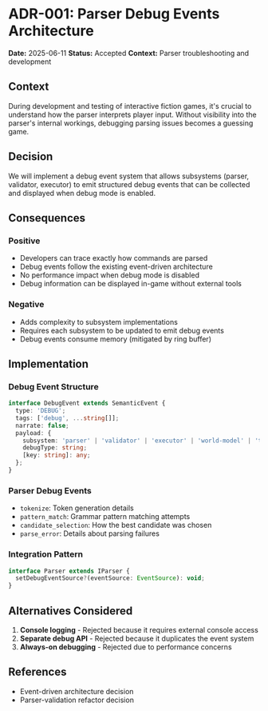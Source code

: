 # ADR-001: Parser Debug Events Architecture

**Date:** 2025-06-11
**Status:** Accepted
**Context:** Parser troubleshooting and development

## Context

During development and testing of interactive fiction games, it's crucial to understand how the parser interprets player input. Without visibility into the parser's internal workings, debugging parsing issues becomes a guessing game.

## Decision

We will implement a debug event system that allows subsystems (parser, validator, executor) to emit structured debug events that can be collected and displayed when debug mode is enabled.

## Consequences

### Positive
- Developers can trace exactly how commands are parsed
- Debug events follow the existing event-driven architecture
- No performance impact when debug mode is disabled
- Debug information can be displayed in-game without external tools

### Negative
- Adds complexity to subsystem implementations
- Requires each subsystem to be updated to emit debug events
- Debug events consume memory (mitigated by ring buffer)

## Implementation

### Debug Event Structure
```typescript
interface DebugEvent extends SemanticEvent {
  type: 'DEBUG';
  tags: ['debug', ...string[]];
  narrate: false;
  payload: {
    subsystem: 'parser' | 'validator' | 'executor' | 'world-model' | 'text-service';
    debugType: string;
    [key: string]: any;
  };
}
```

### Parser Debug Events
- `tokenize`: Token generation details
- `pattern_match`: Grammar pattern matching attempts
- `candidate_selection`: How the best candidate was chosen
- `parse_error`: Details about parsing failures

### Integration Pattern
```typescript
interface Parser extends IParser {
  setDebugEventSource?(eventSource: EventSource): void;
}
```

## Alternatives Considered

1. **Console logging** - Rejected because it requires external console access
2. **Separate debug API** - Rejected because it duplicates the event system
3. **Always-on debugging** - Rejected due to performance concerns

## References
- Event-driven architecture decision
- Parser-validation refactor decision

